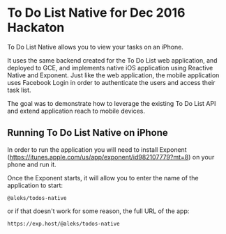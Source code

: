 # To Do List Native for Dec 2016 Hackaton

To Do List Native allows you to view your tasks on an iPhone.

It uses the same backend created for the To Do List web application, and deployed to GCE, and implements
native iOS application using Reactive Native and Exponent. Just like the web application, the mobile
application uses Facebook Login in order to authenticate the users and access their task list. 

The goal was to demonstrate how to leverage the existing To Do List API and extend application reach to
mobile devices.

## Running To Do List Native on iPhone

In order to run the application you will need to install Exponent (https://itunes.apple.com/us/app/exponent/id982107779?mt=8)
on your phone and run it.

Once the Exponent starts, it will allow you to enter the name of the application to start:
```
@aleks/todos-native
```

or if that doesn't work for some reason, the full URL of the app:
```
https://exp.host/@aleks/todos-native
```